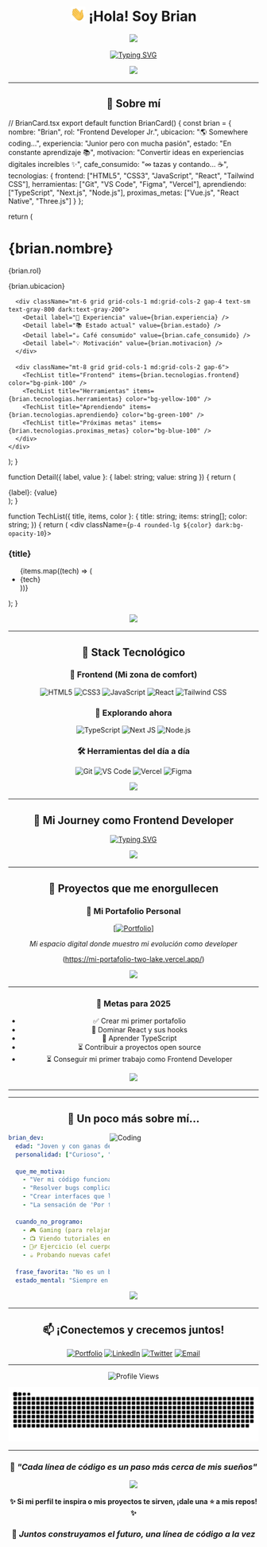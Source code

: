 <div align="center">

# <img src="https://raw.githubusercontent.com/ABSphreak/ABSphreak/master/gifs/Hi.gif" width="30px"> ¡Hola! Soy Brian

<img src="https://user-images.githubusercontent.com/73097560/115834477-dbab4500-a447-11eb-908a-139a6edaec5c.gif">

</div>

<div align="center">
  
  [![Typing SVG](https://readme-typing-svg.herokuapp.com?font=Fira+Code&size=28&duration=3000&pause=1000&color=8B5CF6&center=true&vCenter=true&multiline=true&width=600&height=80&lines=Frontend+Developer+%F0%9F%92%9C;Creando+experiencias+digitales;Siempre+aprendiendo+algo+nuevo)](https://git.io/typing-svg)
  
</div>

<div align="center">
  <img src="https://user-images.githubusercontent.com/73097560/115834477-dbab4500-a447-11eb-908a-139a6edaec5c.gif">
</div>

---

<div align="center">

## 🌟 Sobre mí

</div>

// BrianCard.tsx
export default function BrianCard() {
  const brian = {
    nombre: "Brian",
    rol: "Frontend Developer Jr.",
    ubicacion: "🌎 Somewhere coding...",
    experiencia: "Junior pero con mucha pasión",
    estado: "En constante aprendizaje 📚",
    motivacion: "Convertir ideas en experiencias digitales increíbles ✨",
    cafe_consumido: "∞ tazas y contando... ☕",
    tecnologias: {
      frontend: ["HTML5", "CSS3", "JavaScript", "React", "Tailwind CSS"],
      herramientas: ["Git", "VS Code", "Figma", "Vercel"],
      aprendiendo: ["TypeScript", "Next.js", "Node.js"],
      proximas_metas: ["Vue.js", "React Native", "Three.js"]
    }
  };

  return (
    <div className="max-w-4xl mx-auto mt-10 p-6 bg-white/30 dark:bg-gray-800/30 backdrop-blur-md border border-gray-200 dark:border-gray-700 rounded-2xl shadow-2xl transition-all duration-300 hover:scale-[1.02]">
      <div className="flex flex-col md:flex-row items-start md:items-center justify-between gap-6">
        <div>
          <h1 className="text-4xl font-extrabold text-gray-900 dark:text-white">{brian.nombre}</h1>
          <p className="text-lg text-indigo-600 dark:text-indigo-400">{brian.rol}</p>
        </div>
        <span className="px-4 py-2 rounded-full bg-indigo-100 text-indigo-700 dark:bg-indigo-900 dark:text-indigo-300 text-sm">
          {brian.ubicacion}
        </span>
      </div>

      <div className="mt-6 grid grid-cols-1 md:grid-cols-2 gap-4 text-sm text-gray-800 dark:text-gray-200">
        <Detail label="🚀 Experiencia" value={brian.experiencia} />
        <Detail label="📚 Estado actual" value={brian.estado} />
        <Detail label="☕ Café consumido" value={brian.cafe_consumido} />
        <Detail label="💡 Motivación" value={brian.motivacion} />
      </div>

      <div className="mt-8 grid grid-cols-1 md:grid-cols-2 gap-6">
        <TechList title="Frontend" items={brian.tecnologias.frontend} color="bg-pink-100" />
        <TechList title="Herramientas" items={brian.tecnologias.herramientas} color="bg-yellow-100" />
        <TechList title="Aprendiendo" items={brian.tecnologias.aprendiendo} color="bg-green-100" />
        <TechList title="Próximas metas" items={brian.tecnologias.proximas_metas} color="bg-blue-100" />
      </div>
    </div>
  );
}

function Detail({ label, value }: { label: string; value: string }) {
  return (
    <div className="flex items-start space-x-2">
      <span className="font-semibold">{label}:</span>
      <span>{value}</span>
    </div>
  );
}

function TechList({
  title,
  items,
  color
}: {
  title: string;
  items: string[];
  color: string;
}) {
  return (
    <div className={`p-4 rounded-lg ${color} dark:bg-opacity-10`}>
      <h3 className="font-bold text-gray-700 dark:text-gray-300 mb-2">{title}</h3>
      <ul className="flex flex-wrap gap-2">
        {items.map((tech) => (
          <li
            key={tech}
            className="px-3 py-1 bg-white/80 dark:bg-gray-700/50 rounded-full text-xs font-medium text-gray-900 dark:text-gray-100 shadow-sm"
          >
            {tech}
          </li>
        ))}
      </ul>
    </div>
  );
}


<div align="center">
  <img src="https://user-images.githubusercontent.com/73097560/115834477-dbab4500-a447-11eb-908a-139a6edaec5c.gif">
</div>

---

<div align="center">

## 🚀 Stack Tecnológico

### 💫 Frontend (Mi zona de comfort)
![HTML5](https://img.shields.io/badge/HTML5-E34F26?style=for-the-badge&logo=html5&logoColor=white)
![CSS3](https://img.shields.io/badge/CSS3-1572B6?style=for-the-badge&logo=css3&logoColor=white)
![JavaScript](https://img.shields.io/badge/JavaScript-F7DF1E?style=for-the-badge&logo=javascript&logoColor=black)
![React](https://img.shields.io/badge/React-61DAFB?style=for-the-badge&logo=react&logoColor=black)
![Tailwind CSS](https://img.shields.io/badge/Tailwind_CSS-38B2AC?style=for-the-badge&logo=tailwind-css&logoColor=white)

### 🔮 Explorando ahora
![TypeScript](https://img.shields.io/badge/TypeScript-007ACC?style=for-the-badge&logo=typescript&logoColor=white)
![Next JS](https://img.shields.io/badge/Next-black?style=for-the-badge&logo=next.js&logoColor=white)
![Node.js](https://img.shields.io/badge/Node.js-43853D?style=for-the-badge&logo=node.js&logoColor=white)

### 🛠️ Herramientas del día a día
![Git](https://img.shields.io/badge/GIT-E44C30?style=for-the-badge&logo=git&logoColor=white)
![VS Code](https://img.shields.io/badge/Visual_Studio_Code-0078D4?style=for-the-badge&logo=visual%20studio%20code&logoColor=white)
![Vercel](https://img.shields.io/badge/Vercel-000000?style=for-the-badge&logo=vercel&logoColor=white)
![Figma](https://img.shields.io/badge/Figma-F24E1E?style=for-the-badge&logo=figma&logoColor=white)

</div>

<div align="center">
  <img src="https://user-images.githubusercontent.com/73097560/115834477-dbab4500-a447-11eb-908a-139a6edaec5c.gif">
</div>

---

<div align="center">

## 🌟 Mi Journey como Frontend Developer

[![Typing SVG](https://readme-typing-svg.herokuapp.com?font=Fira+Code&size=22&duration=2000&pause=500&color=8B5CF6&center=true&vCenter=true&multiline=true&repeat=true&width=800&height=120&lines=💪+Dominando:+HTML5+%7C+CSS3+%7C+JavaScript;🔥+Aprendiendo:+React+%7C+TypeScript+%7C+Tailwind;🚀+Próximo+nivel:+Next.js+%7C+Node.js+%7C+Fullstack;✨+Estado:+En+construcción+pero+con+mucha+pasión)](https://git.io/typing-svg)



</div>

<div align="center">
  <img src="https://user-images.githubusercontent.com/73097560/115834477-dbab4500-a447-11eb-908a-139a6edaec5c.gif">
</div>

---

<div align="center">

## 🎯 Proyectos que me enorgullecen

</div>

<div align="center">

### 🌟 Mi Portafolio Personal
[[![Portfolio](https://img.shields.io/badge/🚀_Ver_Portfolio-8B5CF6?style=for-the-badge&logoColor=white)](https://mi-portafolio-h34tfzg79-brians-projects-3a29f8e0.vercel.app/)]

*Mi espacio digital donde muestro mi evolución como developer*

</div>

<div align="center">

(https://mi-portafolio-two-lake.vercel.app/)


</div>

<div align="center">
  <img src="https://user-images.githubusercontent.com/73097560/115834477-dbab4500-a447-11eb-908a-139a6edaec5c.gif">
</div>

---

<div align="center">

### 🎯 Metas para 2025
- ✅ Crear mi primer portafolio
- 🔄 Dominar React y sus hooks
- 🔄 Aprender TypeScript
- ⏳ Contribuir a proyectos open source
- ⏳ Conseguir mi primer trabajo como Frontend Developer

</div>

<div align="center">
  <img src="https://user-images.githubusercontent.com/73097560/115834477-dbab4500-a447-11eb-908a-139a6edaec5c.gif">
</div>

---




---

<div align="center">

## 💭 Un poco más sobre mí...

</div>

<img align="right" alt="Coding" width="300" src="https://cdn.dribbble.com/users/1162077/screenshots/3848914/programmer.gif">

```yaml
brian_dev:
  edad: "Joven y con ganas de aprender"
  personalidad: ["Curioso", "Perseverante", "Creativo"]
  
  que_me_motiva:
    - "Ver mi código funcionando perfectamente"
    - "Resolver bugs complicados (después de mucho café)"
    - "Crear interfaces que la gente realmente use"
    - "La sensación de 'Por fin funciona!' 🎉"
  
  cuando_no_programo:
    - 🎮 Gaming (para relajar la mente)
    - 📺 Viendo tutoriales en YouTube
    - 🏃‍♂️ Ejercicio (el cuerpo también necesita mantenimiento)
    - ☕ Probando nuevas cafeterías
  
  frase_favorita: "No es un bug, es una feature no documentada"
  estado_mental: "Siempre en modo aprendizaje 🧠"
```

<div align="center">
  <img src="https://user-images.githubusercontent.com/73097560/115834477-dbab4500-a447-11eb-908a-139a6edaec5c.gif">
</div>

---

<div align="center">

## 📫 ¡Conectemos y crecemos juntos!

[![Portfolio](https://img.shields.io/badge/🌐_Portfolio-8B5CF6?style=for-the-badge&logoColor=white)](https://mi-portafolio-h34tfzg79-brians-projects-3a29f8e0.vercel.app/)
[![LinkedIn](https://img.shields.io/badge/LinkedIn-0077B5?style=for-the-badge&logo=linkedin&logoColor=white)](https://linkedin.com/in/tu-perfil)
[![Twitter](https://img.shields.io/badge/Twitter-1DA1F2?style=for-the-badge&logo=twitter&logoColor=white)](https://twitter.com/tu-usuario)
[![Email](https://img.shields.io/badge/Gmail-D14836?style=for-the-badge&logo=gmail&logoColor=white)](mailto:tu-email@gmail.com)

---

![Profile Views](https://komarev.com/ghpvc/?username=TU_USERNAME&color=blueviolet&style=for-the-badge&label=Visitors)

<img src="https://raw.githubusercontent.com/Platane/snk/output/github-contribution-grid-snake-dark.svg" alt="Snake animation" />

</div>

---

<div align="center">

### 💫 *"Cada línea de código es un paso más cerca de mis sueños"*

<img src="https://user-images.githubusercontent.com/73097560/115834477-dbab4500-a447-11eb-908a-139a6edaec5c.gif">

**✨ Si mi perfil te inspira o mis proyectos te sirven, ¡dale una ⭐ a mis repos! ✨**

### 🚀 *Juntos construyamos el futuro, una línea de código a la vez*

</div>
